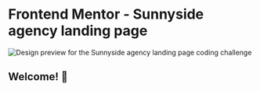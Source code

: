 # Frontend Mentor - Sunnyside agency landing page

![Design preview for the Sunnyside agency landing page coding challenge](./design/desktop-preview.jpg)

## Welcome! 👋
